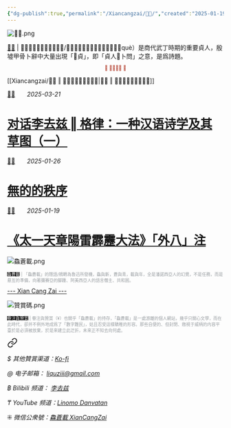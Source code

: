 ```yaml
---
{"dg-publish":true,"permalink":"/Xiancangzai/𣪊貞/","created":"2025-01-19T03:28:59.097+08:00"}
---
```



![𣪊貞.png](/img/user/%E9%99%84%E4%BB%B6/attachment/%F0%A3%AA%8A%E8%B2%9E.png)

<div class="note"><ins>𣪊貞</ins> | 《𣪊貞》是進行中的長詩/詩劇，可能極爲漫長。「𣪊」（què）是商代武丁時期的重要貞人，殷墟甲骨卜辭中大量出現「𣪊貞」，即「貞人𣪊卜問」之意，是爲詩題。</div>

<div class="spacer"></div>

<p style="text-align:center;color:#B54434;font-size:0.8em;">⫷ 𠈨𠯮󱠚󱉯 ⫸</p>

[[Xiancangzai/𣪊貞 ‖ 千海盜分千金之問題\|𣪊貞 ‖ 千海盜分千金之問題]]

<div class="header-media"
     style="background-image: url(' https://www.xiancangzai.com/img/user/%E9%99%84%E4%BB%B6/attachment/%E5%AF%B9%E8%AF%9D%E6%9D%8E%E5%8E%BB%E5%85%B9%20%E2%80%96%20%E6%A0%BC%E5%BE%8B%EF%BC%9A%E4%B8%80%E7%A7%8D%E6%B1%89%E8%AF%AD%E8%AF%97%E5%AD%A6%E5%8F%8A%E5%85%B6%E8%8D%89%E5%9B%BE%EF%BC%88%E4%B8%80%EF%BC%89-3.png ');">
    <a href=" https://www.xiancangzai.com/Xiancangzai/%E5%AF%B9%E8%AF%9D%E6%9D%8E%E5%8E%BB%E5%85%B9%20%E2%80%96%20%E6%A0%BC%E5%BE%8B%EF%BC%9A%E4%B8%80%E7%A7%8D%E6%B1%89%E8%AF%AD%E8%AF%97%E5%AD%A6%E5%8F%8A%E5%85%B6%E8%8D%89%E5%9B%BE%EF%BC%88%E4%B8%80%EF%BC%89/"
       class="card-link"></a>
    <div class="text-content">
        <p>
            <a href="https://www.xiancangzai.com/Xiancangzai/%F0%A3%AA%8A%E8%B2%9E/">𣪊貞</a>
            &nbsp;&nbsp;&nbsp;&nbsp;&nbsp;
            <cite>2025-03-21</cite>
        </p>
        <h1>
            <a href="https://www.xiancangzai.com/Xiancangzai/%E5%AF%B9%E8%AF%9D%E6%9D%8E%E5%8E%BB%E5%85%B9%20%E2%80%96%20%E6%A0%BC%E5%BE%8B%EF%BC%9A%E4%B8%80%E7%A7%8D%E6%B1%89%E8%AF%AD%E8%AF%97%E5%AD%A6%E5%8F%8A%E5%85%B6%E8%8D%89%E5%9B%BE%EF%BC%88%E4%B8%80%EF%BC%89/">对话李去兹 ‖ 格律：一种汉语诗学及其草图（一）</a>
        </h1>
    </div>
</div>

<div class="header-media"
     style="background-image: url(' https://www.xiancangzai.com/img/user/%E9%99%84%E4%BB%B6/attachment/%F0%A3%AA%8A%E8%B2%9E%20%E2%80%96%20%E7%84%A1%E7%9A%84%E7%9A%84%E7%A7%A9%E5%BA%8F-2.png ');">
    <a href=" https://www.xiancangzai.com/Xiancangzai/%F0%A3%AA%8A%E8%B2%9E%20%E2%80%96%20%E7%84%A1%E7%9A%84%E7%9A%84%E7%A7%A9%E5%BA%8F/"
       class="card-link"></a>
    <div class="text-content">
        <p>
            <a href="https://www.xiancangzai.com/Xiancangzai/%F0%A3%AA%8A%E8%B2%9E/">𣪊貞</a>
            &nbsp;&nbsp;&nbsp;&nbsp;&nbsp;
            <cite>2025-01-26</cite>
        </p>
        <h1>
            <a href="https://www.xiancangzai.com/Xiancangzai/%F0%A3%AA%8A%E8%B2%9E%20%E2%80%96%20%E7%84%A1%E7%9A%84%E7%9A%84%E7%A7%A9%E5%BA%8F/">無的的秩序</a>
        </h1>
    </div>
</div>

<div class="header-media"
     style="background-image: url(' https://www.xiancangzai.com/img/user/%E9%99%84%E4%BB%B6/%E9%99%84%E4%BB%B62024/%E3%80%8A%E5%A4%AA%E4%B8%80%E5%A4%A9%E7%AB%A0%F4%82%8D%A6%E9%9B%B7%E9%9C%B9%F0%AE%A6%B7%E5%A4%A7%E6%B3%95%E3%80%8B%E3%80%8C%E5%A4%96%E5%85%AB%E3%80%8D%E6%B3%A8-3.png ');">
    <a href=" https://www.xiancangzai.com/Xiancangzai/%F0%A3%AA%8A%E8%B2%9E%20%E2%80%96%20%E3%80%8A%E5%A4%AA%E4%B8%80%E5%A4%A9%E7%AB%A0%E9%99%BD%E9%9B%B7%E9%9C%B9%E9%9D%82%E5%A4%A7%E6%B3%95%E3%80%8B%E3%80%8C%E5%A4%96%E5%85%AB%E3%80%8D%E6%B3%A8/"
       class="card-link"></a>
    <div class="text-content">
        <p>
            <a href="https://www.xiancangzai.com/Xiancangzai/%F0%A3%AA%8A%E8%B2%9E/">𣪊貞</a>
            &nbsp;&nbsp;&nbsp;&nbsp;&nbsp;
            <cite>2025-01-19</cite>
        </p>
        <h1>
            <a href="https://www.xiancangzai.com/Xiancangzai/%F0%A3%AA%8A%E8%B2%9E%20%E2%80%96%20%E3%80%8A%E5%A4%AA%E4%B8%80%E5%A4%A9%E7%AB%A0%E9%99%BD%E9%9B%B7%E9%9C%B9%E9%9D%82%E5%A4%A7%E6%B3%95%E3%80%8B%E3%80%8C%E5%A4%96%E5%85%AB%E3%80%8D%E6%B3%A8/">《太一天章陽雷霹靂大法》「外八」注</a>
        </h1>
    </div>
</div>

<div class="spacer"></div>

![鱻蒼載.png](/img/user/%E9%99%84%E4%BB%B6/%E9%99%84%E4%BB%B62024/%E9%B1%BB%E8%92%BC%E8%BC%89.png)

<p style="font-size:0.7em; color:#999ea2"><ins style="font-size:1em;background: black;color:white">鱻蒼載</ins> | 「鱻蒼載」的隱語/鴘轉為魯迅所發機，鱻與新，蒼與青，載與年，全是潘諾西亞人的幻覺，不是任務，而是悬亙的準備，向著彌賽亞的腳踵、阿美西亞人的語言僭主、共和囻。</p>

<div class="splitline"><a href="https://www.xiancangzai.com/">--- Xian Cang Zai ---</a></div>

![贊賞碼.png](/img/user/%E9%99%84%E4%BB%B6/%E9%99%84%E4%BB%B62024/%E8%B4%8A%E8%B3%9E%E7%A2%BC.png)

<p style="font-size:0.7em; color:#999ea2"><ins style="font-size:1em;background: black;color:white">眷注與贊賞</ins> | 眷注與贊賞（¥）也關乎「鱻蒼載」的持存，「鱻蒼載」是一處游離的個人網站，幾乎只關心文學，而在此時代，卻并不例外地成爲了「數字難民」，姑且忍受這樣驕稚的形容。那些自便的、但封閉、敞視于威柄的内容平臺於是必須被放棄，於是來建立此迂折，未來正不知去向何處。</p>


<div class="transclusion internal-embed is-loaded"><a class="markdown-embed-link" href="/xiancangzai/link-tree/" aria-label="Open link"><svg xmlns="http://www.w3.org/2000/svg" width="24" height="24" viewBox="0 0 24 24" fill="none" stroke="currentColor" stroke-width="2" stroke-linecap="round" stroke-linejoin="round" class="svg-icon lucide-link"><path d="M10 13a5 5 0 0 0 7.54.54l3-3a5 5 0 0 0-7.07-7.07l-1.72 1.71"></path><path d="M14 11a5 5 0 0 0-7.54-.54l-3 3a5 5 0 0 0 7.07 7.07l1.71-1.71"></path></svg></a><div class="markdown-embed">





<cite>$ 其他贊賞渠道：[Ko-fi](https://ko-fi.com/xiancangzai)</cite>

<cite>@ 电子邮箱： liquziii@gmail.com </cite>

<cite>฿ Bilibili 频道： [李去兹](https://space.bilibili.com/1676863200)</cite>

<cite>₸ YouTube 频道：[Linomo Danvatan](http://www.youtube.com/@LinomoDanvatan) </cite>

<cite>⁜ 微信公衆號：[鱻蒼載 XianCangZai](https://mp.weixin.qq.com/s/yneTMt9zIapGXF9yfuvOkg)</cite>


</div></div>

